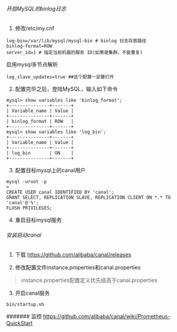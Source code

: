 
###### 开启MySQL的binlog日志
1. 修改/etc/my.cnf
```
log-bin=/var/lib/mysql/mysql-bin # binlog 日志存放路径
binlog-format=ROW
server_id=1 # 指定当前机器的服务 ID(如果是集群，不能重复)
```
启用mysql多节点解析
```
log_slave_updates=true ##这个配置一定要打开
```

2. 配置完毕之后，登陆MySQL，输入如下命令
```
mysql> show variables like 'binlog_format';
+---------------+-------+
| Variable_name | Value |
+---------------+-------+
| binlog_format | ROW   |
+---------------+-------+
mysql> show variables like 'log_bin';
+---------------+-------+
| Variable_name | Value |
+---------------+-------+
| log_bin       | ON    |
+---------------+-------+
```

3. 配置目标mysql上的canal用户
```
mysql -uroot -p
> 
CREATE USER canal IDENTIFIED BY 'canal';
GRANT SELECT, REPLICATION SLAVE, REPLICATION CLIENT ON *.* TO 'canal'@'%';
FLUSH PRIVILEGES;
```

4. 重启目标mysql服务

###### 安装启动canal
1. 下载
https://github.com/alibaba/canal/releases

2. 修改配置文件instance.properties和canal.properties
> instance.properties配置定义优先级高于canal.properties

3. 开启canal服务
```
bin/startup.sh
```


####### 监控
https://github.com/alibaba/canal/wiki/Prometheus-QuickStart
